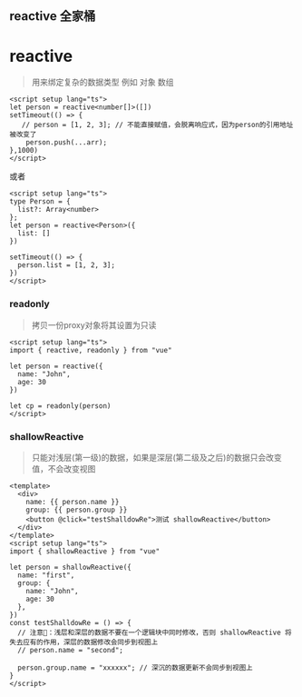 ## reactive 全家桶

# reactive

> 用来绑定复杂的数据类型 例如 对象 数组

```vue
<script setup lang="ts">
let person = reactive<number[]>([])
setTimeout(() => {
   // person = [1, 2, 3]; // 不能直接赋值，会脱离响应式，因为person的引用地址被改变了
	person.push(...arr);
},1000)
</script>
```

或者

```vue
<script setup lang="ts">
type Person = {
  list?: Array<number>
};
let person = reactive<Person>({
  list: []
})

setTimeout(() => {
  person.list = [1, 2, 3];
})
</script>
```

### readonly

> 拷贝一份proxy对象将其设置为只读

```vue
<script setup lang="ts">
import { reactive, readonly } from "vue"

let person = reactive({
  name: "John",
  age: 30
})

let cp = readonly(person)
</script>
```

### shallowReactive

> 只能对浅层(第一级)的数据，如果是深层(第二级及之后)的数据只会改变值，不会改变视图

```vue
<template>
  <div>
    name: {{ person.name }}
    group: {{ person.group }}
    <button @click="testShalldowRe">测试 shallowReactive</button>
  </div>
</template>
<script setup lang="ts">
import { shallowReactive } from "vue"

let person = shallowReactive({
  name: "first",
  group: {
    name: "John",
    age: 30
  },
})
const testShalldowRe = () => {
  // 注意📢：浅层和深层的数据不要在一个逻辑块中同时修改，否则 shallowReactive 将失去应有的作用，深层的数据修改会同步到视图上
  // person.name = "second"; 
  
  person.group.name = "xxxxxx"; // 深沉的数据更新不会同步到视图上
}
</script>
```

